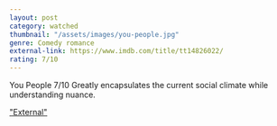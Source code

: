 ```yaml
---
layout: post
category: watched
thumbnail: "/assets/images/you-people.jpg"
genre: Comedy romance
external-link: https://www.imdb.com/title/tt14826022/
rating: 7/10
---
```

You People
7/10
Greatly encapsulates the current social climate while understanding nuance.

["External"](https://www.imdb.com/title/tt14826022/)
